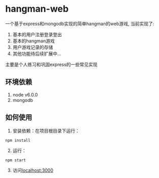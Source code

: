 # hangman-web

一个基于express和mongodb实现的简单hangman的web游戏, 当前实现了:

1. 基本的用户注册登录登出
2. 基本的hangman游戏
3. 用户游戏记录的存储
4. 其他功能待后续扩展中...

主要是个人练习和巩固express的一些常见实现

## 环境依赖

1. node v6.0.0
2. mongodb

## 如何使用

1. 安装依赖：在项目根目录下运行：
  ```
  npm install
  ```
2. 运行：
  ```
  npm start
  ```
3. 访问[localhost:3000](http://localhost:3000)

